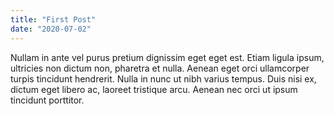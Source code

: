```yaml
---
title: "First Post"
date: "2020-07-02"
---
```


Nullam in ante vel purus pretium dignissim eget eget est. Etiam ligula ipsum, ultricies non dictum non, pharetra et nulla. Aenean eget orci ullamcorper turpis tincidunt hendrerit. Nulla in nunc ut nibh varius tempus. Duis nisi ex, dictum eget libero ac, laoreet tristique arcu. Aenean nec orci ut ipsum tincidunt porttitor.
